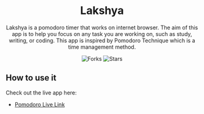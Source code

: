 <div align="center">
  
# Lakshya
  
Lakshya is a pomodoro timer that works on internet browser. The aim of this app is to help you focus on any task you are working on, such as study, writing, or coding. This app is inspired by Pomodoro Technique which is a time management method.

![Forks](https://img.shields.io/github/forks/abhij1607/lakshya)
![Stars](https://img.shields.io/github/stars/abhij1607/lakshya)

</div>

## How to use it

Check out the live app here:

- [Pomodoro Live Link](https://glados-ecomm.netlify.app/)
